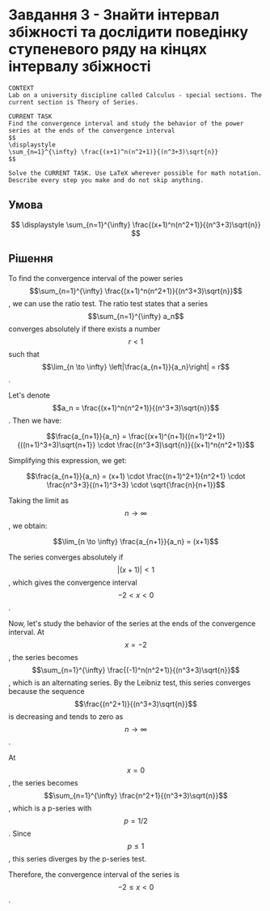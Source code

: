 # Завдання 3 - Знайти інтервал збіжності та дослідити поведінку ступеневого ряду на кінцях інтервалу збіжності

```
CONTEXT
Lab on a university discipline called Calculus - special sections. The current section is Theory of Series.

CURRENT TASK
Find the convergence interval and study the behavior of the power series at the ends of the convergence interval
$$
\displaystyle
\sum_{n=1}^{\infty} \frac{(x+1)^n(n^2+1)}{(n^3+3)\sqrt{n}}
$$

Solve the CURRENT TASK. Use LaTeX wherever possible for math notation. Describe every step you make and do not skip anything.
```

## Умова

$$
\displaystyle
\sum_{n=1}^{\infty} \frac{(x+1)^n(n^2+1)}{(n^3+3)\sqrt{n}}
$$

## Рішення

To find the convergence interval of the power series $$\sum_{n=1}^{\infty} \frac{(x+1)^n(n^2+1)}{(n^3+3)\sqrt{n}}$$, we can use the ratio test. The ratio test states that a series $$\sum_{n=1}^{\infty} a_n$$ converges absolutely if there exists a number $$r < 1$$ such that $$\lim_{n \to \infty} \left|\frac{a_{n+1}}{a_n}\right| = r$$.

Let's denote $$a_n = \frac{(x+1)^n(n^2+1)}{(n^3+3)\sqrt{n}}$$. Then we have:

$$\frac{a_{n+1}}{a_n} = \frac{(x+1)^{n+1}((n+1)^2+1)}{((n+1)^3+3)\sqrt{n+1}} \cdot \frac{(n^3+3)\sqrt{n}}{(x+1)^n(n^2+1)}$$

Simplifying this expression, we get:

$$\frac{a_{n+1}}{a_n} = (x+1) \cdot \frac{(n+1)^2+1}{n^2+1} \cdot \frac{n^3+3}{(n+1)^3+3} \cdot \sqrt{\frac{n}{n+1}}$$

Taking the limit as $$n \to \infty$$, we obtain:

$$\lim_{n \to \infty} \frac{a_{n+1}}{a_n} = (x+1)$$

The series converges absolutely if $$|(x+1)| < 1$$, which gives the convergence interval $$-2 < x < 0$$.

Now, let's study the behavior of the series at the ends of the convergence interval. At $$x = -2$$, the series becomes $$\sum_{n=1}^{\infty} \frac{(-1)^n(n^2+1)}{(n^3+3)\sqrt{n}}$$, which is an alternating series. By the Leibniz test, this series converges because the sequence $$\frac{(n^2+1)}{(n^3+3)\sqrt{n}}$$ is decreasing and tends to zero as $$n \to \infty$$.

At $$x = 0$$, the series becomes $$\sum_{n=1}^{\infty} \frac{n^2+1}{(n^3+3)\sqrt{n}}$$, which is a p-series with $$p = 1/2$$. Since $$p \leq 1$$, this series diverges by the p-series test.

Therefore, the convergence interval of the series is $$-2 \leq x < 0$$.
